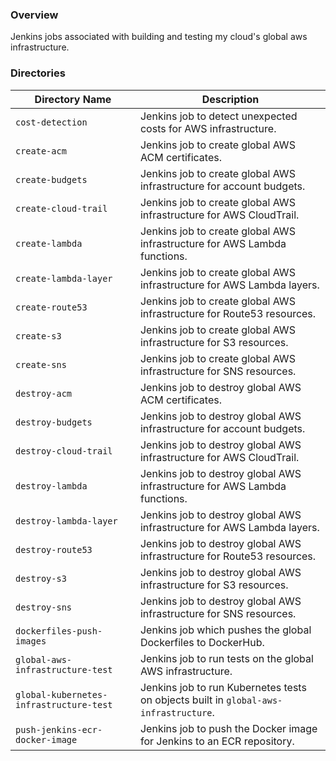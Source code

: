 ### Overview

Jenkins jobs associated with building and testing my cloud's global aws infrastructure.

### Directories

| Directory Name                          | Description                                                                          |
|-----------------------------------------|--------------------------------------------------------------------------------------|
| `cost-detection`                        | Jenkins job to detect unexpected costs for AWS infrastructure.                       |
| `create-acm`                            | Jenkins job to create global AWS ACM certificates.                                   |
| `create-budgets`                        | Jenkins job to create global AWS infrastructure for account budgets.                 |
| `create-cloud-trail`                    | Jenkins job to create global AWS infrastructure for AWS CloudTrail.                  |
| `create-lambda`                         | Jenkins job to create global AWS infrastructure for AWS Lambda functions.            |
| `create-lambda-layer`                   | Jenkins job to create global AWS infrastructure for AWS Lambda layers.               |
| `create-route53`                        | Jenkins job to create global AWS infrastructure for Route53 resources.               |
| `create-s3`                             | Jenkins job to create global AWS infrastructure for S3 resources.                    |
| `create-sns`                            | Jenkins job to create global AWS infrastructure for SNS resources.                   |
| `destroy-acm`                           | Jenkins job to destroy global AWS ACM certificates.                                  |
| `destroy-budgets`                       | Jenkins job to destroy global AWS infrastructure for account budgets.                |
| `destroy-cloud-trail`                   | Jenkins job to destroy global AWS infrastructure for AWS CloudTrail.                 |
| `destroy-lambda`                        | Jenkins job to destroy global AWS infrastructure for AWS Lambda functions.           |
| `destroy-lambda-layer`                  | Jenkins job to destroy global AWS infrastructure for AWS Lambda layers.              |
| `destroy-route53`                       | Jenkins job to destroy global AWS infrastructure for Route53 resources.              |
| `destroy-s3`                            | Jenkins job to destroy global AWS infrastructure for S3 resources.                   |
| `destroy-sns`                           | Jenkins job to destroy global AWS infrastructure for SNS resources.                  |
| `dockerfiles-push-images`               | Jenkins job which pushes the global Dockerfiles to DockerHub.                        |
| `global-aws-infrastructure-test`        | Jenkins job to run tests on the global AWS infrastructure.                           |
| `global-kubernetes-infrastructure-test` | Jenkins job to run Kubernetes tests on objects built in `global-aws-infrastructure`. |
| `push-jenkins-ecr-docker-image`         | Jenkins job to push the Docker image for Jenkins to an ECR repository.               |